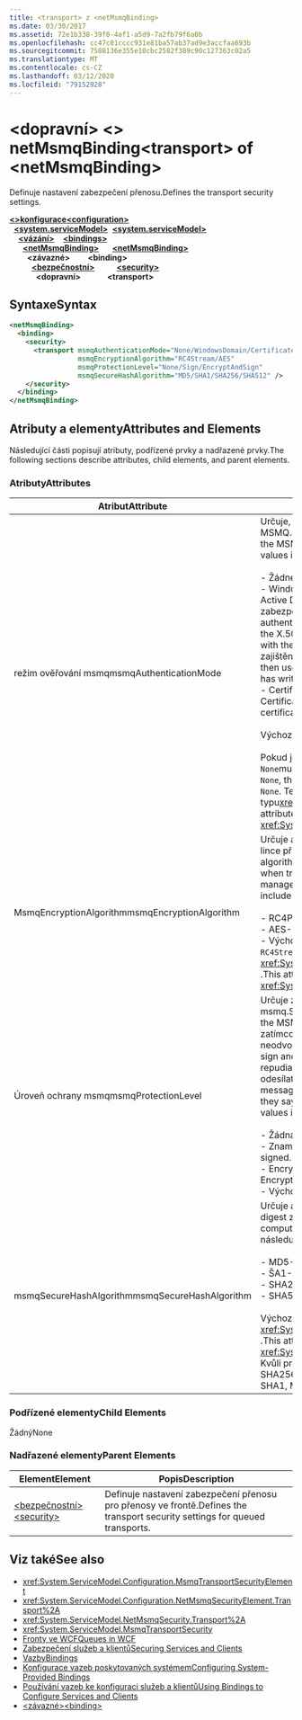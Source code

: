 ```yaml
---
title: <transport> z <netMsmqBinding>
ms.date: 03/30/2017
ms.assetid: 72e1b338-39f0-4af1-a5d9-7a2fb79f6a0b
ms.openlocfilehash: cc47c01cccc931e81ba57ab37ad9e3accfaa693b
ms.sourcegitcommit: 7588136e355e10cbc2582f389c90c127363c02a5
ms.translationtype: MT
ms.contentlocale: cs-CZ
ms.lasthandoff: 03/12/2020
ms.locfileid: "79152928"
---
```

# <a name="transport-of-netmsmqbinding"></a><span data-ttu-id="b4456-102">\<dopravní> \<> netMsmqBinding</span><span class="sxs-lookup"><span data-stu-id="b4456-102">\<transport> of \<netMsmqBinding></span></span>
<span data-ttu-id="b4456-103">Definuje nastavení zabezpečení přenosu.</span><span class="sxs-lookup"><span data-stu-id="b4456-103">Defines the transport security settings.</span></span>  
  
<span data-ttu-id="b4456-104">[**\<>konfigurace**](../configuration-element.md)</span><span class="sxs-lookup"><span data-stu-id="b4456-104">[**\<configuration>**](../configuration-element.md)</span></span>\
<span data-ttu-id="b4456-105">&nbsp;&nbsp;[**\<system.serviceModel>**](system-servicemodel.md)</span><span class="sxs-lookup"><span data-stu-id="b4456-105">&nbsp;&nbsp;[**\<system.serviceModel>**](system-servicemodel.md)</span></span>\
<span data-ttu-id="b4456-106">&nbsp;&nbsp;&nbsp;&nbsp;[**\<vázání>**](bindings.md)</span><span class="sxs-lookup"><span data-stu-id="b4456-106">&nbsp;&nbsp;&nbsp;&nbsp;[**\<bindings>**](bindings.md)</span></span>\
<span data-ttu-id="b4456-107">&nbsp;&nbsp;&nbsp;&nbsp;&nbsp;&nbsp;[**\<netMsmqBinding>**](netmsmqbinding.md)</span><span class="sxs-lookup"><span data-stu-id="b4456-107">&nbsp;&nbsp;&nbsp;&nbsp;&nbsp;&nbsp;[**\<netMsmqBinding>**](netmsmqbinding.md)</span></span>\
<span data-ttu-id="b4456-108">&nbsp;&nbsp;&nbsp;&nbsp;&nbsp;&nbsp;&nbsp;&nbsp;**\<závazné>**</span><span class="sxs-lookup"><span data-stu-id="b4456-108">&nbsp;&nbsp;&nbsp;&nbsp;&nbsp;&nbsp;&nbsp;&nbsp;**\<binding>**</span></span>\
<span data-ttu-id="b4456-109">&nbsp;&nbsp;&nbsp;&nbsp;&nbsp;&nbsp;&nbsp;&nbsp;&nbsp;&nbsp;[**\<bezpečnostní>**](security-of-netmsmqbinding.md)</span><span class="sxs-lookup"><span data-stu-id="b4456-109">&nbsp;&nbsp;&nbsp;&nbsp;&nbsp;&nbsp;&nbsp;&nbsp;&nbsp;&nbsp;[**\<security>**](security-of-netmsmqbinding.md)</span></span>\
<span data-ttu-id="b4456-110">&nbsp;&nbsp;&nbsp;&nbsp;&nbsp;&nbsp;&nbsp;&nbsp;&nbsp;&nbsp;&nbsp;&nbsp;**\<dopravní>**</span><span class="sxs-lookup"><span data-stu-id="b4456-110">&nbsp;&nbsp;&nbsp;&nbsp;&nbsp;&nbsp;&nbsp;&nbsp;&nbsp;&nbsp;&nbsp;&nbsp;**\<transport>**</span></span>  
  
## <a name="syntax"></a><span data-ttu-id="b4456-111">Syntaxe</span><span class="sxs-lookup"><span data-stu-id="b4456-111">Syntax</span></span>  
  
```xml  
<netMsmqBinding>
  <binding>
    <security>
      <transport msmqAuthenticationMode="None/WindowsDomain/Certificate"
                 msmqEncryptionAlgorithm="RC4Stream/AES"
                 msmqProtectionLevel="None/Sign/EncryptAndSign"
                 msmqSecureHashAlgorithm="MD5/SHA1/SHA256/SHA512" />
    </security>
  </binding>
</netMsmqBinding>
```  
  
## <a name="attributes-and-elements"></a><span data-ttu-id="b4456-112">Atributy a elementy</span><span class="sxs-lookup"><span data-stu-id="b4456-112">Attributes and Elements</span></span>  
 <span data-ttu-id="b4456-113">Následující části popisují atributy, podřízené prvky a nadřazené prvky.</span><span class="sxs-lookup"><span data-stu-id="b4456-113">The following sections describe attributes, child elements, and parent elements.</span></span>  
  
### <a name="attributes"></a><span data-ttu-id="b4456-114">Atributy</span><span class="sxs-lookup"><span data-stu-id="b4456-114">Attributes</span></span>  
  
|<span data-ttu-id="b4456-115">Atribut</span><span class="sxs-lookup"><span data-stu-id="b4456-115">Attribute</span></span>|<span data-ttu-id="b4456-116">Popis</span><span class="sxs-lookup"><span data-stu-id="b4456-116">Description</span></span>|  
|---------------|-----------------|  
|<span data-ttu-id="b4456-117">režim ověřování msmq</span><span class="sxs-lookup"><span data-stu-id="b4456-117">msmqAuthenticationMode</span></span>|<span data-ttu-id="b4456-118">Určuje, jak musí být zpráva ověřena přenosem služby MSMQ.</span><span class="sxs-lookup"><span data-stu-id="b4456-118">Specifies how the message must be authenticated by the MSMQ transport.</span></span> <span data-ttu-id="b4456-119">Platné hodnoty zahrnují následující:</span><span class="sxs-lookup"><span data-stu-id="b4456-119">Valid values include the following:</span></span><br /><br /> <span data-ttu-id="b4456-120">- Žádné: Žádné ověřování.</span><span class="sxs-lookup"><span data-stu-id="b4456-120">-   None: No authentication.</span></span><br /><span data-ttu-id="b4456-121">- WindowsDomain: Ověřovací mechanismus používá službu Active Directory k načtení certifikátu X.509 pro identifikátor zabezpečení přidružený ke zprávě.</span><span class="sxs-lookup"><span data-stu-id="b4456-121">-   WindowsDomain: The authentication mechanism uses Active Directory to retrieve the X.509 certificate for the security identifier associated with the message.</span></span> <span data-ttu-id="b4456-122">To se pak používá ke kontrole ACL fronty k zajištění, že uživatel má oprávnění k zápisu pro frontu.</span><span class="sxs-lookup"><span data-stu-id="b4456-122">This is then used to check the ACL of the queue to ensure the user has write permission for the queue.</span></span><br /><span data-ttu-id="b4456-123">- Certifikát: Kanál načte certifikát z úložiště certifikátů.</span><span class="sxs-lookup"><span data-stu-id="b4456-123">-   Certificate: The channel retrieves the certificate from the certificate store.</span></span><br /><br /> <span data-ttu-id="b4456-124">Výchozí formát je `WindowsDomain`.</span><span class="sxs-lookup"><span data-stu-id="b4456-124">The default is `WindowsDomain`.</span></span><br /><br /> <span data-ttu-id="b4456-125">Pokud je tento `None`atribut `msmqProtectionLevel` nastaven na , `None`musí být atribut také nastaven na .</span><span class="sxs-lookup"><span data-stu-id="b4456-125">If this attribute is set to `None`, the `msmqProtectionLevel` attribute must also be set to `None`.</span></span> <span data-ttu-id="b4456-126">Tento atribut je typu<xref:System.ServiceModel.MsmqAuthenticationMode></span><span class="sxs-lookup"><span data-stu-id="b4456-126">This attribute is of type <xref:System.ServiceModel.MsmqAuthenticationMode></span></span>|  
|<span data-ttu-id="b4456-127">MsmqEncryptionAlgorithm</span><span class="sxs-lookup"><span data-stu-id="b4456-127">msmqEncryptionAlgorithm</span></span>|<span data-ttu-id="b4456-128">Určuje algoritmus, který má být použit pro šifrování zpráv na lince při přenosu zpráv mezi správci front zpráv.</span><span class="sxs-lookup"><span data-stu-id="b4456-128">Specifies the algorithm to be used for message encryption on the wire when transferring messages between message queue managers.</span></span> <span data-ttu-id="b4456-129">Platné hodnoty zahrnují následující:</span><span class="sxs-lookup"><span data-stu-id="b4456-129">Valid values include the following:</span></span><br /><br /> <span data-ttu-id="b4456-130">- RC4Proud</span><span class="sxs-lookup"><span data-stu-id="b4456-130">-   RC4Stream</span></span><br /><span data-ttu-id="b4456-131">- AES</span><span class="sxs-lookup"><span data-stu-id="b4456-131">-   AES</span></span><br /><span data-ttu-id="b4456-132">- Výchozí hodnota `RC4Stream`je .</span><span class="sxs-lookup"><span data-stu-id="b4456-132">-   The default value is `RC4Stream`.</span></span> <span data-ttu-id="b4456-133">Tento atribut je <xref:System.ServiceModel.MsmqEncryptionAlgorithm>typu .</span><span class="sxs-lookup"><span data-stu-id="b4456-133">This attribute is of type <xref:System.ServiceModel.MsmqEncryptionAlgorithm>.</span></span>|  
|<span data-ttu-id="b4456-134">Úroveň ochrany msmq</span><span class="sxs-lookup"><span data-stu-id="b4456-134">msmqProtectionLevel</span></span>|<span data-ttu-id="b4456-135">Určuje způsob zabezpečení zpráv na úrovni přenosu msmq.</span><span class="sxs-lookup"><span data-stu-id="b4456-135">Specifies the way messages are secured at the level of the MSMQ transport.</span></span> <span data-ttu-id="b4456-136">Šifrování zajišťuje integritu zpráv, zatímco znaménko a šifrování zajišťuje integritu zpráv i neodvolatelnost.</span><span class="sxs-lookup"><span data-stu-id="b4456-136">Encryption ensures message integrity, while sign and encrypt ensures both message integrity and non-repudiation.</span></span> <span data-ttu-id="b4456-137">To znamená, že zpráva skutečně přišla od odesílatele a odesílatel je, kdo říkají, že jsou.</span><span class="sxs-lookup"><span data-stu-id="b4456-137">That is, the message indeed came from the sender and the sender is who they say they are.</span></span> <span data-ttu-id="b4456-138">Platné hodnoty zahrnují následující:</span><span class="sxs-lookup"><span data-stu-id="b4456-138">Valid values include the following:</span></span><br /><br /> <span data-ttu-id="b4456-139">- Žádná: Žádná ochrana.</span><span class="sxs-lookup"><span data-stu-id="b4456-139">-   None: No protection.</span></span><br /><span data-ttu-id="b4456-140">- Znamení: Zprávy jsou podepsány.</span><span class="sxs-lookup"><span data-stu-id="b4456-140">-   Sign: Messages are signed.</span></span><br /><span data-ttu-id="b4456-141">- EncryptAndSign: Zprávy jsou šifrovány a podepsány.</span><span class="sxs-lookup"><span data-stu-id="b4456-141">-   EncryptAndSign: Messages are encrypted and signed.</span></span><br /><span data-ttu-id="b4456-142">- Výchozí `Sign`hodnota je .</span><span class="sxs-lookup"><span data-stu-id="b4456-142">-   The default is `Sign`.</span></span>|  
|<span data-ttu-id="b4456-143">msmqSecureHashAlgorithm</span><span class="sxs-lookup"><span data-stu-id="b4456-143">msmqSecureHashAlgorithm</span></span>|<span data-ttu-id="b4456-144">Určuje algoritmus hash, který má být použit pro výpočet digest zpráv.</span><span class="sxs-lookup"><span data-stu-id="b4456-144">Specifies the hash algorithm to be used for computing the message digest.</span></span> <span data-ttu-id="b4456-145">Platné hodnoty zahrnují následující:</span><span class="sxs-lookup"><span data-stu-id="b4456-145">Valid values include the following:</span></span><br /><br /> <span data-ttu-id="b4456-146">- MD5</span><span class="sxs-lookup"><span data-stu-id="b4456-146">-   MD5</span></span><br /><span data-ttu-id="b4456-147">- ŠA1</span><span class="sxs-lookup"><span data-stu-id="b4456-147">-   SHA1</span></span><br /><span data-ttu-id="b4456-148">- SHA256</span><span class="sxs-lookup"><span data-stu-id="b4456-148">-   SHA256</span></span><br /><span data-ttu-id="b4456-149">- SHA512</span><span class="sxs-lookup"><span data-stu-id="b4456-149">-   SHA512</span></span><br /><br /> <span data-ttu-id="b4456-150">Výchozí formát je `SHA1`.</span><span class="sxs-lookup"><span data-stu-id="b4456-150">The default is `SHA1`.</span></span> <span data-ttu-id="b4456-151">Tento atribut je <xref:System.ServiceModel.MsmqSecureHashAlgorithm>typu .</span><span class="sxs-lookup"><span data-stu-id="b4456-151">This attribute is of type <xref:System.ServiceModel.MsmqSecureHashAlgorithm>.</span></span><br><span data-ttu-id="b4456-152">Kvůli problémům s kolizí s MD5 a SHA1, Microsoft doporučuje SHA256 nebo lepší.</span><span class="sxs-lookup"><span data-stu-id="b4456-152">Due to collision problems with MD5 and SHA1, Microsoft recommends SHA256 or better.</span></span>|  
  
### <a name="child-elements"></a><span data-ttu-id="b4456-153">Podřízené elementy</span><span class="sxs-lookup"><span data-stu-id="b4456-153">Child Elements</span></span>  
 <span data-ttu-id="b4456-154">Žádný</span><span class="sxs-lookup"><span data-stu-id="b4456-154">None</span></span>  
  
### <a name="parent-elements"></a><span data-ttu-id="b4456-155">Nadřazené elementy</span><span class="sxs-lookup"><span data-stu-id="b4456-155">Parent Elements</span></span>  
  
|<span data-ttu-id="b4456-156">Element</span><span class="sxs-lookup"><span data-stu-id="b4456-156">Element</span></span>|<span data-ttu-id="b4456-157">Popis</span><span class="sxs-lookup"><span data-stu-id="b4456-157">Description</span></span>|  
|-------------|-----------------|  
|[<span data-ttu-id="b4456-158">\<bezpečnostní></span><span class="sxs-lookup"><span data-stu-id="b4456-158">\<security></span></span>](security-of-netmsmqbinding.md)|<span data-ttu-id="b4456-159">Definuje nastavení zabezpečení přenosu pro přenosy ve frontě.</span><span class="sxs-lookup"><span data-stu-id="b4456-159">Defines the transport security settings for queued transports.</span></span>|  
  
## <a name="see-also"></a><span data-ttu-id="b4456-160">Viz také</span><span class="sxs-lookup"><span data-stu-id="b4456-160">See also</span></span>

- <xref:System.ServiceModel.Configuration.MsmqTransportSecurityElement>
- <xref:System.ServiceModel.Configuration.NetMsmqSecurityElement.Transport%2A>
- <xref:System.ServiceModel.NetMsmqSecurity.Transport%2A>
- <xref:System.ServiceModel.MsmqTransportSecurity>
- [<span data-ttu-id="b4456-161">Fronty ve WCF</span><span class="sxs-lookup"><span data-stu-id="b4456-161">Queues in WCF</span></span>](../../../wcf/feature-details/queues-in-wcf.md)
- [<span data-ttu-id="b4456-162">Zabezpečení služeb a klientů</span><span class="sxs-lookup"><span data-stu-id="b4456-162">Securing Services and Clients</span></span>](../../../wcf/feature-details/securing-services-and-clients.md)
- [<span data-ttu-id="b4456-163">Vazby</span><span class="sxs-lookup"><span data-stu-id="b4456-163">Bindings</span></span>](../../../wcf/bindings.md)
- [<span data-ttu-id="b4456-164">Konfigurace vazeb poskytovaných systémem</span><span class="sxs-lookup"><span data-stu-id="b4456-164">Configuring System-Provided Bindings</span></span>](../../../wcf/feature-details/configuring-system-provided-bindings.md)
- [<span data-ttu-id="b4456-165">Používání vazeb ke konfiguraci služeb a klientů</span><span class="sxs-lookup"><span data-stu-id="b4456-165">Using Bindings to Configure Services and Clients</span></span>](../../../wcf/using-bindings-to-configure-services-and-clients.md)
- [<span data-ttu-id="b4456-166">\<závazné></span><span class="sxs-lookup"><span data-stu-id="b4456-166">\<binding></span></span>](bindings.md)
